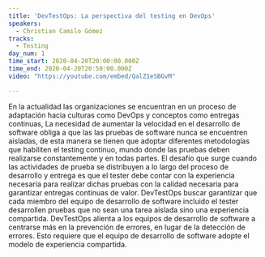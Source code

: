 ```yaml
---
title: 'DevTestOps: La perspectiva del testing en DevOps'
speakers:
  - Christian Camilo Gómez
tracks:
  - Testing
day_num: 1
time_start: 2020-04-20T20:00:00.000Z
time_end: 2020-04-20T20:50:00.000Z
video: "https://youtube.com/embed/QalZ1eSBGvM"

---
```

En la actualidad las organizaciones se encuentran en un proceso de adaptación hacia culturas como DevOps y conceptos como entregas continuas, La necesidad de aumentar la velocidad en el desarrollo de software obliga a que las las pruebas de software nunca se encuentren aisladas, de esta manera se tienen que adoptar diferentes metodologías que habiliten el testing continuo, mundo donde las pruebas deben realizarse constantemente y en todas partes. El desafío que surge cuando las actividades de prueba se distribuyen a lo largo del proceso de desarrollo y entrega es que el tester debe contar con la experiencia necesaria para realizar dichas pruebas con la calidad necesaria para garantizar entregas continuas de valor. DevTestOps buscar garantizar que cada miembro del equipo de desarrollo de software incluido el tester desarrollen pruebas que no sean una tarea aislada sino una experiencia compartida. DevTestOps alienta a los equipos de desarrollo de software a centrarse más en la prevención de errores, en lugar de la detección de errores. Esto requiere que el equipo de desarrollo de software adopte el modelo de experiencia compartida.